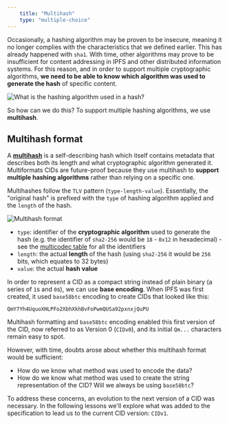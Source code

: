 ```yaml
---
    title: "Multihash"
    type: "multiple-choice"
---
```


Occasionally, a hashing algorithm may be proven to be insecure, meaning it no longer complies with the characteristics that we defined earlier. This has already happened with `sha1`. With time, other algorithms may prove to be insufficient for content addressing in IPFS and other distributed information systems. For this reason, and in order to support multiple cryptographic algorithms, **we need to be able to know which algorithm was used to generate the hash** of specific content.

![What is the hashing algorithm used in a hash?](tutorial-assets/T0006L02-what-algo.jpg)

So how can we do this?
To support multiple hashing algorithms, we use **multihash**.

## Multihash format

A [**multihash**](https://multiformats.io/multihash/) is a self-describing hash which itself contains metadata that describes both its length and what cryptographic algorithm generated it. Multiformats CIDs are future-proof because they use multihash to
**support multiple hashing algorithms** rather than relying on a specific one.

Multihashes follow the `TLV` pattern (`type-length-value`). Essentially, the "original hash" is prefixed with the `type` of hashing algorithm applied and the `length` of the hash.

![Multihash format](tutorial-assets/T0006L02-multihash.jpg)

 - `type`: identifier of the **cryptographic algorithm** used to generate the hash (e.g. the identifier of `sha2-256` would be `18` - `0x12` in hexadecimal) - see the [multicodec table](https://github.com/multiformats/multicodec/blob/master/table.csv) for all the identifiers
 - `length`: the actual **length** of the hash (using `sha2-256` it would be `256` bits, which equates to 32 bytes)
 - `value`: the actual **hash value**

In order to represent a CID as a compact string instead of plain binary (a series of `1`s and `0`s), we can use **base encoding**. When IPFS was first created, it used `base58btc` encoding to create CIDs that looked like this:

`QmY7Yh4UquoXHLPFo2XbhXkhBvFoPwmQUSa92pxnxjQuPU`

Multihash formatting and `base58btc` encoding enabled this first version of the CID, now referred to as Version 0 (`CIDv0`), and its initial `Qm...` characters remain easy to spot.

However, with time, doubts arose about whether this multihash format would be sufficient:
 - How do we know what method was used to encode the data?
 - How do we know what method was used to create the string representation of the CID? Will we always be using `base58btc`?

To address these concerns, an evolution to the next version of a CID was necessary. In the following lessons we'll explore what was added to the specification to lead us to the current CID version: `CIDv1`.
